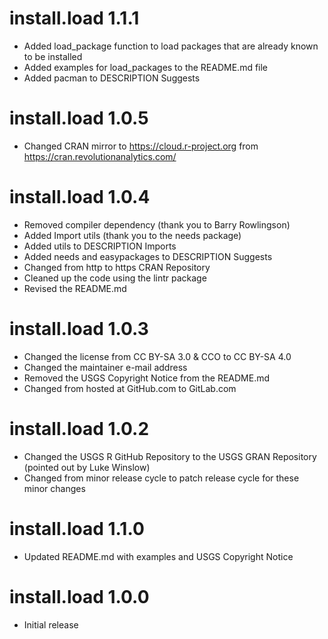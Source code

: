 # install.load 1.1.1

* Added load_package function to load packages that are already known to be installed
* Added examples for load_packages to the README.md file
* Added pacman to DESCRIPTION Suggests


# install.load 1.0.5

* Changed CRAN mirror to https://cloud.r-project.org from https://cran.revolutionanalytics.com/


# install.load 1.0.4

* Removed compiler dependency (thank you to Barry Rowlingson)
* Added Import utils (thank you to the needs package)
* Added utils to DESCRIPTION Imports
* Added needs and easypackages to DESCRIPTION Suggests
* Changed from http to https CRAN Repository
* Cleaned up the code using the lintr package
* Revised the README.md


# install.load 1.0.3

* Changed the license from CC BY-SA 3.0 & CCO to CC BY-SA 4.0
* Changed the maintainer e-mail address
* Removed the USGS Copyright Notice from the README.md
* Changed from hosted at GitHub.com to GitLab.com


# install.load 1.0.2

* Changed the USGS R GitHub Repository to the USGS GRAN Repository (pointed out by Luke Winslow)
* Changed from minor release cycle to patch release cycle for these minor changes


# install.load 1.1.0

* Updated README.md with examples and USGS Copyright Notice


# install.load 1.0.0

* Initial release

